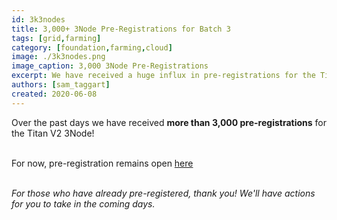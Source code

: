 ```yaml
---
id: 3k3nodes
title: 3,000+ 3Node Pre-Registrations for Batch 3
tags: [grid,farming]
category: [foundation,farming,cloud]
image: ./3k3nodes.png
image_caption: 3,000 3Node Pre-Registrations
excerpt: We have received a huge influx in pre-registrations for the Titan V2 3Node. Thank you!
authors: [sam_taggart]
created: 2020-06-08
---
```


Over the past days we have received **more than 3,000 pre-registrations** for the Titan V2 3Node!
<br/>
<br/>

For now, pre-registration remains open [here](http://next3nodebatch.threefold.io/)
<br/>
<br/>

*For those who have already pre-registered, thank you! We'll have actions for you to take in the coming days.*
